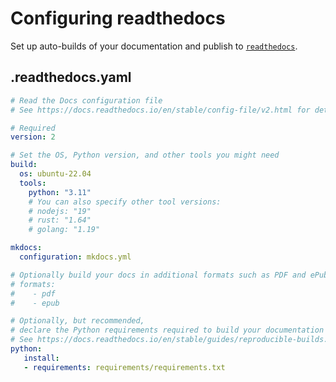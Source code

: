 # Configuring readthedocs

Set up auto-builds of your documentation and publish to [`readthedocs`](https://readthedocs.org/).

## .readthedocs.yaml

```yaml title=".readthedocs.yaml (mkdocs)" linenums="1"
# Read the Docs configuration file
# See https://docs.readthedocs.io/en/stable/config-file/v2.html for details

# Required
version: 2

# Set the OS, Python version, and other tools you might need
build:
  os: ubuntu-22.04
  tools:
    python: "3.11"
    # You can also specify other tool versions:
    # nodejs: "19"
    # rust: "1.64"
    # golang: "1.19"

mkdocs:
  configuration: mkdocs.yml

# Optionally build your docs in additional formats such as PDF and ePub
# formats:
#    - pdf
#    - epub

# Optionally, but recommended,
# declare the Python requirements required to build your documentation
# See https://docs.readthedocs.io/en/stable/guides/reproducible-builds.html
python:
   install:
   - requirements: requirements/requirements.txt

```
